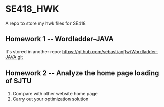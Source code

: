 # SE418_HWK
A repo to store my hwk files for SE418

## Homework 1 -- Wordladder-JAVA

It's stored in another repo:
https://github.com/sebastianj1w/Wordladder-JAVA.git

## Homework 2 -- Analyze the home page loading of SJTU

1. Compare with other website home page
2. Carry out your optimization solution

